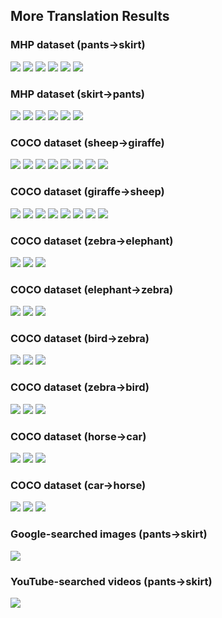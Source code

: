 ## More Translation Results

### MHP dataset (pants->skirt)

<img src='../imgs/more/label.png'>
<img src='../imgs/more/mhp-1.png'>
<img src='../imgs/more/mhp-2.png'>
<img src='../imgs/more/mhp-3.png'>
<img src='../imgs/more/mhp-4.png'>
<img src='../imgs/more/mhp-5.png'>

### MHP dataset (skirt->pants)

<img src='../imgs/more/label.png'>
<img src='../imgs/more/mhp-6.png'>
<img src='../imgs/more/mhp-7.png'>
<img src='../imgs/more/mhp-8.png'>
<img src='../imgs/more/mhp-9.png'>
<img src='../imgs/more/mhp-10.png'>

### COCO dataset (sheep->giraffe)

<img src='../imgs/more/label.png'>
<img src='../imgs/more/coco-1.png'>
<img src='../imgs/more/coco-2.png'>
<img src='../imgs/more/coco-3.png'>
<img src='../imgs/more/coco-4.png'>
<img src='../imgs/more/coco-5.png'>
<img src='../imgs/more/coco-6.png'>
<img src='../imgs/more/coco-7.png'>

### COCO dataset (giraffe->sheep)

<img src='../imgs/more/label.png'>
<img src='../imgs/more/coco-8.png'>
<img src='../imgs/more/coco-9.png'>
<img src='../imgs/more/coco-10.png'>
<img src='../imgs/more/coco-11.png'>
<img src='../imgs/more/coco-12.png'>
<img src='../imgs/more/coco-13.png'>
<img src='../imgs/more/coco-14.png'>

### COCO dataset (zebra->elephant)

<img src='../imgs/more/label.png'>
<img src='../imgs/more/coco-15.png'>
<img src='../imgs/more/coco-16.png'>

### COCO dataset (elephant->zebra)

<img src='../imgs/more/label.png'>
<img src='../imgs/more/coco-17.png'>
<img src='../imgs/more/coco-18.png'>

### COCO dataset (bird->zebra)

<img src='../imgs/more/label.png'>
<img src='../imgs/more/coco-19.png'>
<img src='../imgs/more/coco-20.png'>

### COCO dataset (zebra->bird)

<img src='../imgs/more/label.png'>
<img src='../imgs/more/coco-21.png'>
<img src='../imgs/more/coco-22.png'>

### COCO dataset (horse->car)

<img src='../imgs/more/label.png'>
<img src='../imgs/more/coco-23.png'>
<img src='../imgs/more/coco-24.png'>

### COCO dataset (car->horse)

<img src='../imgs/more/label.png'>
<img src='../imgs/more/coco-25.png'>
<img src='../imgs/more/coco-26.png'>

### Google-searched images (pants->skirt)

<img src='../imgs/more/google.png'>

### YouTube-searched videos (pants->skirt)

<img src='../imgs/more/youtube.png'>

